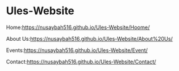 # Ules-Website



Home:https://nusaybah516.github.io/Ules-Website/Hoome/














About Us:https://nusaybah516.github.io/Ules-Website/About%20Us/
















Events:https://nusaybah516.github.io/Ules-Website/Event/
















Contact:https://nusaybah516.github.io/Ules-Website/Contact/

